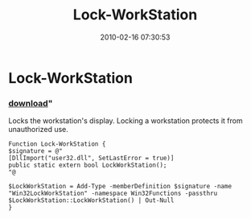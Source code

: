 ﻿---
pid:            1640
parent:         0
children:       
poster:         Mike Pfeiffer
title:          Lock-WorkStation
date:           2010-02-16 07:30:53
format:         posh
---

# Lock-WorkStation

### [download](1640.ps1)"

Locks the workstation's display. Locking a workstation protects it from unauthorized use.

```posh
Function Lock-WorkStation {
$signature = @"
[DllImport("user32.dll", SetLastError = true)]
public static extern bool LockWorkStation();
"@

$LockWorkStation = Add-Type -memberDefinition $signature -name "Win32LockWorkStation" -namespace Win32Functions -passthru
$LockWorkStation::LockWorkStation() | Out-Null
}
```
